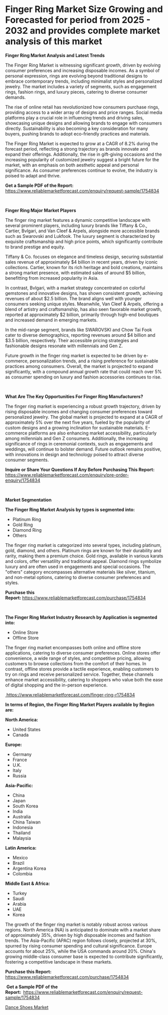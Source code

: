 <p><h1>Finger Ring Market Size Growing and Forecasted for period from 2025 - 2032 and provides complete market analysis of this market</h1></p><p><strong>Finger Ring Market Analysis and Latest Trends</strong></p>
<p><p>The Finger Ring Market is witnessing significant growth, driven by evolving consumer preferences and increasing disposable incomes. As a symbol of personal expression, rings are evolving beyond traditional designs to embrace contemporary trends, including minimalist styles and personalized jewelry. The market includes a variety of segments, such as engagement rings, fashion rings, and luxury pieces, catering to diverse consumer demands.</p><p>The rise of online retail has revolutionized how consumers purchase rings, providing access to a wider array of designs and price ranges. Social media platforms play a crucial role in influencing trends and driving sales, showcasing unique designs and allowing brands to engage with consumers directly. Sustainability is also becoming a key consideration for many buyers, pushing brands to adopt eco-friendly practices and materials.</p><p>The Finger Ring Market is expected to grow at a CAGR of 8.2% during the forecast period, reflecting a strong trajectory as brands innovate and expand their offerings. Additionally, the rise in gift-giving occasions and the increasing popularity of customized jewelry suggest a bright future for the market, with an emphasis on both aesthetic appeal and personal significance. As consumer preferences continue to evolve, the industry is poised to adapt and thrive.</p></p>
<p><strong>Get a Sample PDF of the Report:&nbsp;</strong> <a href="https://www.reliablemarketforecast.com/enquiry/request-sample/1754834?utm_campaign=1720&utm_medium=2&utm_source=Github&utm_content=ia&utm_term=07022025&utm_id=finger-ring">https://www.reliablemarketforecast.com/enquiry/request-sample/1754834</a></p>
<p>&nbsp;</p>
<p><strong>Finger Ring Major Market Players</strong></p>
<p><p>The finger ring market features a dynamic competitive landscape with several prominent players, including luxury brands like Tiffany & Co., Cartier, Bvlgari, and Van Cleef & Arpels, alongside more accessible brands such as Swarovski and Lukfook. The luxury segment is characterized by exquisite craftsmanship and high price points, which significantly contribute to brand prestige and equity.</p><p>Tiffany & Co. focuses on elegance and timeless design, securing substantial sales revenue of approximately $4 billion in recent years, driven by iconic collections. Cartier, known for its rich heritage and bold creations, maintains a strong market presence, with estimated sales of around $5 billion, benefitting from increased popularity in Asia.</p><p>In contrast, Bvlgari, with a market strategy concentrated on colorful gemstones and innovative designs, has shown consistent growth, achieving revenues of about $2.5 billion. The brand aligns well with younger consumers seeking unique styles. Meanwhile, Van Cleef & Arpels, offering a blend of artistry and craftsmanship, has also seen favorable market growth, reported at approximately $2 billion, primarily through high-end boutiques and increased demand in emerging markets.</p><p>In the mid-range segment, brands like SWAROVSKI and Chow Tai Fook cater to diverse demographics, reporting revenues around $4 billion and $3.5 billion, respectively. Their accessible pricing strategies and fashionable designs resonate with millennials and Gen Z.</p><p>Future growth in the finger ring market is expected to be driven by e-commerce, personalization trends, and a rising preference for sustainable practices among consumers. Overall, the market is projected to expand significantly, with a compound annual growth rate that could reach over 5% as consumer spending on luxury and fashion accessories continues to rise.</p></p>
<p>&nbsp;</p>
<p><strong>What Are The Key Opportunities For Finger Ring Manufacturers?</strong></p>
<p><p>The finger ring market is experiencing a robust growth trajectory, driven by rising disposable incomes and changing consumer preferences toward personalized jewelry. The global market is projected to expand at a CAGR of approximately 5% over the next five years, fueled by the popularity of custom designs and a growing inclination for sustainable materials. E-commerce platforms are also enhancing market accessibility, particularly among millennials and Gen Z consumers. Additionally, the increasing significance of rings in ceremonial contexts, such as engagements and weddings, will continue to bolster demand. Future outlook remains positive, with innovations in design and technology poised to attract diverse consumer segments.</p></p>
<p><strong>Inquire or Share Your Questions If Any Before Purchasing This Report:</strong> <a href="https://www.reliablemarketforecast.com/enquiry/pre-order-enquiry/1754834?utm_campaign=1720&utm_medium=2&utm_source=Github&utm_content=ia&utm_term=07022025&utm_id=finger-ring">https://www.reliablemarketforecast.com/enquiry/pre-order-enquiry/1754834</a></p>
<p>&nbsp;</p>
<p><strong>Market Segmentation</strong></p>
<p><strong>The Finger Ring Market Analysis by types is segmented into:</strong></p>
<p><ul><li>Platinum Ring</li><li>Gold Ring</li><li>Diamond Ring</li><li>Others</li></ul></p>
<p><p>The finger ring market is categorized into several types, including platinum, gold, diamond, and others. Platinum rings are known for their durability and rarity, making them a premium choice. Gold rings, available in various karats and colors, offer versatility and traditional appeal. Diamond rings symbolize luxury and are often used in engagements and special occasions. The "others" category encompasses alternative materials like silver, titanium, and non-metal options, catering to diverse consumer preferences and styles.</p></p>
<p><strong>Purchase this Report:&nbsp;</strong><a href="https://www.reliablemarketforecast.com/purchase/1754834?utm_campaign=1720&utm_medium=2&utm_source=Github&utm_content=ia&utm_term=07022025&utm_id=finger-ring">https://www.reliablemarketforecast.com/purchase/1754834</a></p>
<p>&nbsp;</p>
<p><strong>The Finger Ring Market Industry Research by Application is segmented into:</strong></p>
<p><ul><li>Online Store</li><li>Offline Store</li></ul></p>
<p><p>The finger ring market encompasses both online and offline store applications, catering to diverse consumer preferences. Online stores offer convenience, a wide range of styles, and competitive pricing, allowing customers to browse collections from the comfort of their homes. In contrast, offline stores provide a tactile experience, enabling customers to try on rings and receive personalized service. Together, these channels enhance market accessibility, catering to shoppers who value both the ease of digital shopping and the in-person experience.</p></p>
<p><a href="https://www.reliablemarketforecast.com/finger-ring-r1754834?utm_campaign=1720&utm_medium=2&utm_source=Github&utm_content=ia&utm_term=07022025&utm_id=finger-ring">&nbsp;https://www.reliablemarketforecast.com/finger-ring-r1754834</a></p>
<p><strong>In terms of Region, the Finger Ring Market Players available by Region are:</strong></p>
<p>
    <p> <strong> North America: </strong>
        <ul>
            <li>United States</li>
            <li>Canada</li>
        </ul>
        </p> 
    <p> <strong> Europe: </strong>
        <ul>
            <li>Germany</li>
            <li>France</li>
            <li>U.K.</li>
            <li>Italy</li>
            <li>Russia</li>
        </ul>
        </p> 
    <p> <strong> Asia-Pacific: </strong>
        <ul>
            <li>China</li>
            <li>Japan</li>
            <li>South Korea</li>
            <li>India</li>
            <li>Australia</li>
            <li>China Taiwan</li>
            <li>Indonesia</li>
            <li>Thailand</li>
            <li>Malaysia</li>
        </ul>
        </p> 
    <p> <strong> Latin America: </strong>
        <ul>
            <li>Mexico</li>
            <li>Brazil</li>
            <li>Argentina Korea</li>
            <li>Colombia</li>
        </ul>
        </p> 
    <p> <strong> Middle East & Africa: </strong>
        <ul>
            <li>Turkey</li>
            <li>Saudi</li>
            <li>Arabia</li>
            <li>UAE</li>
            <li>Korea</li>
        </ul>
    </p>
    </p>
<p><p>The growth of the finger ring market is notably robust across various regions. North America (NA) is anticipated to dominate with a market share of approximately 35%, driven by high disposable incomes and fashion trends. The Asia-Pacific (APAC) region follows closely, projected at 30%, spurred by rising consumer spending and cultural significance. Europe accounts for about 25%, while the USA commands around 20%. China's growing middle-class consumer base is expected to contribute significantly, fostering a competitive landscape in these markets.</p></p>
<p><strong>Purchase this Report: </strong><a href="https://www.reliablemarketforecast.com/purchase/1754834?utm_campaign=1720&utm_medium=2&utm_source=Github&utm_content=ia&utm_term=07022025&utm_id=finger-ring">https://www.reliablemarketforecast.com/purchase/1754834</a></p>
<p>&nbsp;<strong>Get a Sample PDF of the Report:&nbsp;&nbsp;</strong><a href="https://www.reliablemarketforecast.com/enquiry/request-sample/1754834?utm_campaign=1720&utm_medium=2&utm_source=Github&utm_content=ia&utm_term=07022025&utm_id=finger-ring">https://www.reliablemarketforecast.com/enquiry/request-sample/1754834</a></p>
<p><strong></strong></p>
<p><p><a href="https://github.com/mookiesville/Market-Research-Report-List-1/blob/main/dance-shoes-market.md?utm_campaign=1720&utm_medium=2&utm_source=Github&utm_content=ia&utm_term=07022025&utm_id=finger-ring">Dance Shoes Market</a></p></p>
